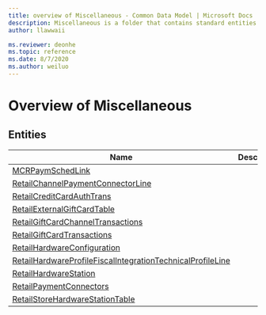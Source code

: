 ```yaml
---
title: overview of Miscellaneous - Common Data Model | Microsoft Docs
description: Miscellaneous is a folder that contains standard entities related to the Common Data Model.
author: llawwaii

ms.reviewer: deonhe
ms.topic: reference
ms.date: 8/7/2020
ms.author: weiluo
---
```


# Overview of Miscellaneous


## Entities

|Name|Description|
|---|---|
|[MCRPaymSchedLink](MCRPaymSchedLink.md)||
|[RetailChannelPaymentConnectorLine](RetailChannelPaymentConnectorLine.md)||
|[RetailCreditCardAuthTrans](RetailCreditCardAuthTrans.md)||
|[RetailExternalGiftCardTable](RetailExternalGiftCardTable.md)||
|[RetailGiftCardChannelTransactions](RetailGiftCardChannelTransactions.md)||
|[RetailGiftCardTransactions](RetailGiftCardTransactions.md)||
|[RetailHardwareConfiguration](RetailHardwareConfiguration.md)||
|[RetailHardwareProfileFiscalIntegrationTechnicalProfileLine](RetailHardwareProfileFiscalIntegrationTechnicalProfileLine.md)||
|[RetailHardwareStation](RetailHardwareStation.md)||
|[RetailPaymentConnectors](RetailPaymentConnectors.md)||
|[RetailStoreHardwareStationTable](RetailStoreHardwareStationTable.md)||
